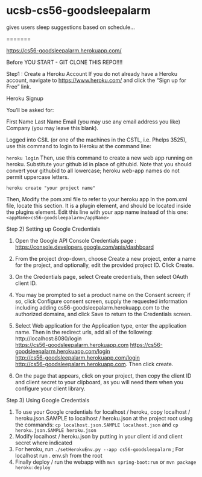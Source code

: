 
# ucsb-cs56-goodsleepalarm
gives users sleep suggestions based on schedule...

=======

https://cs56-goodsleepalarm.herokuapp.com/


Before YOU START - GIT CLONE THIS REPO!!!!

Step1 : Create a Heroku Account
If you do not already have a Heroku account, navigate to https://www.heroku.com/ and click the “Sign up for Free” link.

Heroku Signup

You’ll be asked for:

First Name
Last Name
Email (you may use any email address you like)
Company (you may leave this blank).

Logged into CSIL (or one of the machines in the CSTL, i.e. Phelps 3525), use this command to login to Heroku at the command line:

`heroku login`
Then, use this command to create a new web app running on heroku. Substitute your github id in place of githubid. Note that you should convert your githubid to all lowercase; heroku web-app names do not permit uppercase letters.

`heroku create "your project name"`

Then, Modify the pom.xml file to refer to your heroku app
In the pom.xml file, locate this section. It is a plugin element, and should be located inside the plugins element.
Edit this line with your app name instead of this one:  `<appName>cs56-goodsleepalarm</appName>`



Step 2) Setting up Google Credentials

1) Open the Google API Console Credentials page : https://console.developers.google.com/apis/dashboard

2) From the project drop-down, choose Create a new project, enter a name for the project, and optionally, edit the provided      project ID. Click Create.

3) On the Credentials page, select Create credentials, then select OAuth client ID.

4) You may be prompted to set a product name on the Consent screen; if so, click Configure consent screen, supply the requested information including adding cs56-goodsleepalarm.herokuapp.com to the authorized domains, and click Save to return to the Credentials screen.

5) Select Web application for the Application type, enter the application name. Then in the redirect urls, add all of the following: http://localhost:8080/login	
  https://cs56-goodsleepalarm.herokuapp.com	
  https://cs56-goodsleepalarm.herokuapp.com/login	
  http://cs56-goodsleepalarm.herokuapp.com/login	
  http://cs56-goodsleepalarm.herokuapp.com.
 Then click create.

6) On the page that appears, click on your project, then copy the client ID and client secret to your clipboard, as you will need them when you configure your client library.

Step 3) Using Google Credentials
1. To use your Google credentials for localhost / heroku, copy localhost / heroku.json.SAMPLE to localhost / heroku.json at the project root using the commands: `cp localhost.json.SAMPLE localhost.json` and `cp heroku.json.SAMPLE heroku.json`
2. Modify localhost / heroku.json by putting in your client id and client secret where indicated
3. For heroku, run `./setHerokuEnv.py --app cs56-goodsleepalarm` ; For localhost run . env.sh from the root
4. Finally deploy / run the webapp with `mvn spring-boot:run` or `mvn package heroku:deploy`

